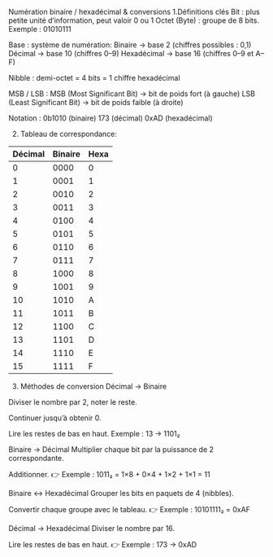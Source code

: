 Numération binaire / hexadécimal & conversions
1.Définitions clés
 Bit : plus petite unité d’information, peut valoir 0 ou 1
 Octet (Byte) : groupe de 8 bits. Exemple : 01010111

 Base : système de numération:
   Binaire → base 2 (chiffres possibles : 0,1)
   Décimal → base 10 (chiffres 0–9)
   Hexadécimal → base 16 (chiffres 0–9 et A–F)

 Nibble : demi-octet = 4 bits = 1 chiffre hexadécimal

 MSB / LSB :
 MSB (Most Significant Bit) → bit de poids fort (à gauche)
 LSB (Least Significant Bit) → bit de poids faible (à droite)

 Notation :
 0b1010 (binaire)
 173 (décimal)
 0xAD (hexadécimal)

2. Tableau de correspondance:

 | Décimal | Binaire | Hexa |
| ------- | ------- | ---- |
| 0       | 0000    | 0    |
| 1       | 0001    | 1    |
| 2       | 0010    | 2    |
| 3       | 0011    | 3    |
| 4       | 0100    | 4    |
| 5       | 0101    | 5    |
| 6       | 0110    | 6    |
| 7       | 0111    | 7    |
| 8       | 1000    | 8    |
| 9       | 1001    | 9    |
| 10      | 1010    | A    |
| 11      | 1011    | B    |
| 12      | 1100    | C    |
| 13      | 1101    | D    |
| 14      | 1110    | E    |
| 15      | 1111    | F    |

3. Méthodes de conversion
     Décimal → Binaire

Diviser le nombre par 2, noter le reste.

Continuer jusqu’à obtenir 0.

Lire les restes de bas en haut.
    Exemple : 13 → 1101₂


Binaire → Décimal
Multiplier chaque bit par la puissance de 2 correspondante.

Additionner.
👉 Exemple : 1011₂ = 1×8 + 0×4 + 1×2 + 1×1 = 11


Binaire ↔ Hexadécimal
Grouper les bits en paquets de 4 (nibbles).

Convertir chaque groupe avec le tableau.
👉 Exemple : 10101111₂ = 0xAF


Décimal → Hexadécimal
Diviser le nombre par 16.

Lire les restes de bas en haut.
👉 Exemple : 173 → 0xAD
